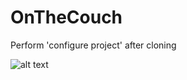 # OnTheCouch
Perform 'configure project' after cloning  

![alt text](https://samorealisazia.ru/wp-content/uploads/2018/07/481.jpg)


